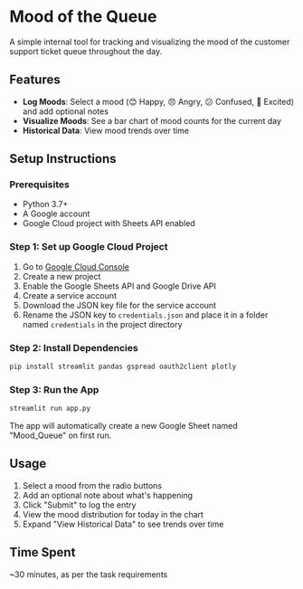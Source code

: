# Mood of the Queue

A simple internal tool for tracking and visualizing the mood of the customer support ticket queue throughout the day.

## Features

- **Log Moods**: Select a mood (😊 Happy, 😠 Angry, 😕 Confused, 🎉 Excited) and add optional notes
- **Visualize Moods**: See a bar chart of mood counts for the current day
- **Historical Data**: View mood trends over time

## Setup Instructions

### Prerequisites

- Python 3.7+
- A Google account
- Google Cloud project with Sheets API enabled

### Step 1: Set up Google Cloud Project

1. Go to [Google Cloud Console](https://console.cloud.google.com/)
2. Create a new project
3. Enable the Google Sheets API and Google Drive API
4. Create a service account
5. Download the JSON key file for the service account
6. Rename the JSON key to `credentials.json` and place it in a folder named `credentials` in the project directory

### Step 2: Install Dependencies

```bash
pip install streamlit pandas gspread oauth2client plotly
```

### Step 3: Run the App

```bash
streamlit run app.py
```

The app will automatically create a new Google Sheet named "Mood_Queue" on first run.

## Usage

1. Select a mood from the radio buttons
2. Add an optional note about what's happening
3. Click "Submit" to log the entry
4. View the mood distribution for today in the chart
5. Expand "View Historical Data" to see trends over time

## Time Spent

~30 minutes, as per the task requirements